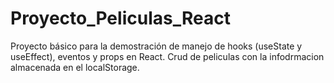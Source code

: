 # Proyecto_Peliculas_React
Proyecto básico para la demostración de manejo de hooks (useState y useEffect), eventos y props en React. Crud de peliculas con la infodrmacion almacenada en el localStorage.

